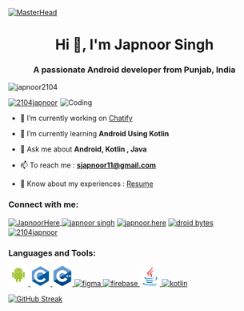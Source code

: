 [![MasterHead](https://1.bp.blogspot.com/-7A4WynwLsMw/XbBpCXG8fHI/AAAAAAAAMt4/uOa1bpLskYgrwGbllhSu2SDj_Mig8SXJQCLcBGAsYHQ/s1600/2000_600px.gif)](https://rishavchanda.io)
<h1 align="center">Hi 👋, I'm Japnoor Singh</h1>
<h3 align="center">A passionate Android developer from Punjab, India</h3>

<p align="left"> <img src="https://komarev.com/ghpvc/?username=japnoor2104&label=Profile%20views&color=0e75b6&style=flat" alt="japnoor2104" /> </p>

<img align="right" alt="Coding" width="400" src="https://github.com/JapnoorHere/JapnoorHere/assets/109523523/dec388dd-da50-45f0-b43c-0e87e9da4086"/>

<p align="left"> <a href="https://twitter.com/2104japnoor" target="blank"><img src="https://img.shields.io/twitter/follow/2104japnoor?logo=twitter&style=for-the-badge" alt="2104japnoor" /></a> </p>

- 🔭 I’m currently working on [Chatify](https://github.com/Japnoor2104/Chatify)

- 🌱 I’m currently learning **Android Using Kotlin**

- 💬 Ask me about **Android, Kotlin , Java**

- 📫 To reach me : **sjapnoor11@gmail.com**

- 📄 Know about my experiences : [Resume](https://docs.google.com/document/d/1xXTjuT-cIdlKYKdl9SByJ_ygxxxPLqz5/edit?usp=drive_link)

<h3 align="left">Connect with me:</h3>
<p align="left">
<a href="https://japnoorhere.github.io/myportfolio/" target="blank"> <img align="center" src="https://raw.githubusercontent.com/rahuldkjain/github-profile-readme-generator/master/src/images/icons/Social/linked-in-alt.svg" alt="JapnoorHere" height="45" width="40" /> </a>
<a href="https://www.linkedin.com/in/japnoor-singh-6009a0245/" target="blank"><img align="center" src="https://raw.githubusercontent.com/rahuldkjain/github-profile-readme-generator/master/src/images/icons/Social/linked-in-alt.svg" alt="japnoor singh" height="30" width="40" /></a>
<a href="https://instagram.com/japnoor.here" target="blank"><img align="center" src="https://raw.githubusercontent.com/rahuldkjain/github-profile-readme-generator/master/src/images/icons/Social/instagram.svg" alt="japnoor.here" height="30" width="40" /></a>
<a href="https://www.youtube.com/@DroidBytes11" target="blank"><img align="center" src="https://raw.githubusercontent.com/rahuldkjain/github-profile-readme-generator/master/src/images/icons/Social/youtube.svg" alt="droid bytes" height="30" width="40" /></a>
<a href="https://twitter.com/2104japnoor" target="blank"><img align="center" src="https://raw.githubusercontent.com/rahuldkjain/github-profile-readme-generator/master/src/images/icons/Social/twitter.svg" alt="2104japnoor" height="30" width="40" /></a>
</p>

<h3 align="left">Languages and Tools:</h3>
<p align="left"> <a href="https://developer.android.com" target="_blank" rel="noreferrer"> <img src="https://raw.githubusercontent.com/devicons/devicon/master/icons/android/android-original-wordmark.svg" alt="android" width="40" height="40"/> </a> <a href="https://www.cprogramming.com/" target="_blank" rel="noreferrer"> <img src="https://raw.githubusercontent.com/devicons/devicon/master/icons/c/c-original.svg" alt="c" width="40" height="40"/> </a> <a href="https://www.w3schools.com/cpp/" target="_blank" rel="noreferrer"> <img src="https://raw.githubusercontent.com/devicons/devicon/master/icons/cplusplus/cplusplus-original.svg" alt="cplusplus" width="40" height="40"/> </a> <a href="https://www.figma.com/" target="_blank" rel="noreferrer"> <img src="https://www.vectorlogo.zone/logos/figma/figma-icon.svg" alt="figma" width="40" height="40"/> </a> <a href="https://firebase.google.com/" target="_blank" rel="noreferrer"> <img src="https://www.vectorlogo.zone/logos/firebase/firebase-icon.svg" alt="firebase" width="40" height="40"/> </a> <a href="https://www.java.com" target="_blank" rel="noreferrer"> <img src="https://raw.githubusercontent.com/devicons/devicon/master/icons/java/java-original.svg" alt="java" width="40" height="40"/> </a> <a href="https://kotlinlang.org" target="_blank" rel="noreferrer"> <img src="https://www.vectorlogo.zone/logos/kotlinlang/kotlinlang-icon.svg" alt="kotlin" width="40" height="40"/> </a> </p>

[![GitHub Streak](https://streak-stats.demolab.com?user=JapnoorHere%20&theme=github-light)](https://git.io/streak-stats)

